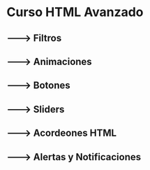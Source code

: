 # Curso HTML Avanzado
## ---> Filtros
## ---> Animaciones
## ---> Botones
## ---> Sliders
## ---> Acordeones HTML
## ---> Alertas y Notificaciones
